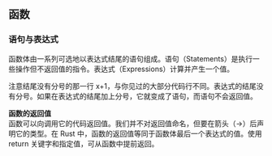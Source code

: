 ## 函数

### 语句与表达式
函数体由一系列可选地以表达式结尾的语句组成。语句（Statements）是执行一些操作但不返回值的指令。表达式（Expressions）计算并产生一个值。

注意结尾没有分号的那一行 x+1，与你见过的大部分代码行不同。表达式的结尾没有分号。如果在表达式的结尾加上分号，它就变成了语句，而语句不会返回值。

**函数的返回值**  
函数可以向调用它的代码返回值。我们并不对返回值命名，但要在箭头（->）后声明它的类型。在 Rust 中，函数的返回值等同于函数体最后一个表达式的值。使用 return 关键字和指定值，可从函数中提前返回。
